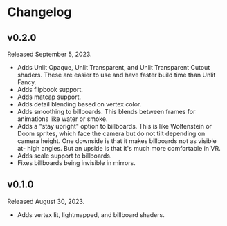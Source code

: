 # Changelog

## v0.2.0

Released September 5, 2023.

- Adds Unlit Opaque, Unlit Transparent, and Unlit Transparent Cutout shaders. These are easier to use and have faster build time than Unlit Fancy.
- Adds flipbook support.
- Adds matcap support.
- Adds detail blending based on vertex color.
- Adds smoothing to billboards. This blends between frames for animations like water or smoke.
- Adds a "stay upright" option to billboards. This is like Wolfenstein or Doom sprites, which face the camera but do not tilt depending on camera height. One downside is that it makes billboards not as visible at- high angles. But an upside is that it's much more comfortable in VR.
- Adds scale support to billboards.
- Fixes billboards being invisible in mirrors.

## v0.1.0

Released August 30, 2023.

- Adds vertex lit, lightmapped, and billboard shaders.
